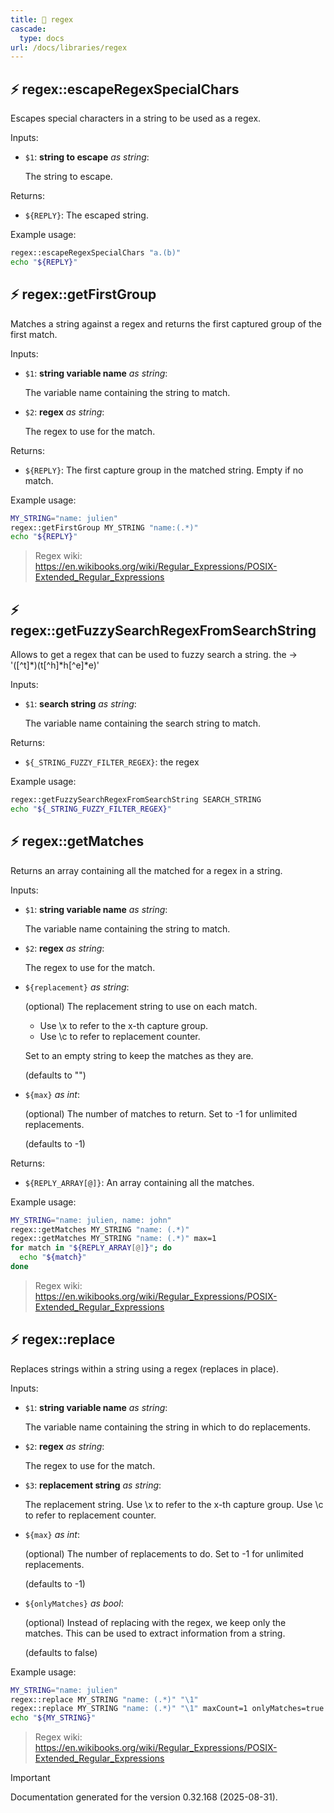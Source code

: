 ```yaml
---
title: 📂 regex
cascade:
  type: docs
url: /docs/libraries/regex
---
```


## ⚡ regex::escapeRegexSpecialChars

Escapes special characters in a string to be used as a regex.

Inputs:

- `$1`: **string to escape** _as string_:

  The string to escape.

Returns:

- `${REPLY}`: The escaped string.

Example usage:

```bash
regex::escapeRegexSpecialChars "a.(b)"
echo "${REPLY}"
```

## ⚡ regex::getFirstGroup

Matches a string against a regex and returns the first captured group of the first match.

Inputs:

- `$1`: **string variable name** _as string_:

  The variable name containing the string to match.

- `$2`: **regex** _as string_:

  The regex to use for the match.

Returns:

- `${REPLY}`: The first capture group in the matched string.
                 Empty if no match.

Example usage:

```bash
MY_STRING="name: julien"
regex::getFirstGroup MY_STRING "name:(.*)"
echo "${REPLY}"
```

> Regex wiki: https://en.wikibooks.org/wiki/Regular_Expressions/POSIX-Extended_Regular_Expressions

## ⚡ regex::getFuzzySearchRegexFromSearchString

Allows to get a regex that can be used to fuzzy search a string.
the -> '([^t]*)(t[^h]*h[^e]*e)'

Inputs:

- `$1`: **search string** _as string_:

  The variable name containing the search string to match.

Returns:

- `${_STRING_FUZZY_FILTER_REGEX}`: the regex

Example usage:

```bash
regex::getFuzzySearchRegexFromSearchString SEARCH_STRING
echo "${_STRING_FUZZY_FILTER_REGEX}"
```

## ⚡ regex::getMatches

Returns an array containing all the matched for a regex in a string.

Inputs:

- `$1`: **string variable name** _as string_:

  The variable name containing the string to match.

- `$2`: **regex** _as string_:

  The regex to use for the match.

- `${replacement}` _as string_:

  (optional) The replacement string to use on each match.

  - Use \x to refer to the x-th capture group.
  - Use \c to refer to replacement counter.

  Set to an empty string to keep the matches as they are.

  (defaults to "")

- `${max}` _as int_:

  (optional) The number of matches to return.
  Set to -1 for unlimited replacements.

  (defaults to -1)

Returns:

- `${REPLY_ARRAY[@]}`: An array containing all the matches.

Example usage:

```bash
MY_STRING="name: julien, name: john"
regex::getMatches MY_STRING "name: (.*)"
regex::getMatches MY_STRING "name: (.*)" max=1
for match in "${REPLY_ARRAY[@]}"; do
  echo "${match}"
done
```

> Regex wiki: https://en.wikibooks.org/wiki/Regular_Expressions/POSIX-Extended_Regular_Expressions

## ⚡ regex::replace

Replaces strings within a string using a regex (replaces in place).

Inputs:

- `$1`: **string variable name** _as string_:

  The variable name containing the string in which to do replacements.

- `$2`: **regex** _as string_:

  The regex to use for the match.

- `$3`: **replacement string** _as string_:

  The replacement string.
  Use \x to refer to the x-th capture group.
  Use \c to refer to replacement counter.

- `${max}` _as int_:

  (optional) The number of replacements to do.
  Set to -1 for unlimited replacements.

  (defaults to -1)

- `${onlyMatches}` _as bool_:

  (optional) Instead of replacing with the regex, we keep only the matches.
  This can be used to extract information from a string.

  (defaults to false)


Example usage:

```bash
MY_STRING="name: julien"
regex::replace MY_STRING "name: (.*)" "\1"
regex::replace MY_STRING "name: (.*)" "\1" maxCount=1 onlyMatches=true
echo "${MY_STRING}"
```

> Regex wiki: https://en.wikibooks.org/wiki/Regular_Expressions/POSIX-Extended_Regular_Expressions

> [!IMPORTANT]
> Documentation generated for the version 0.32.168 (2025-08-31).
